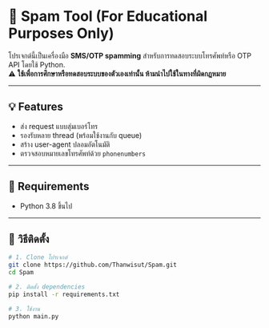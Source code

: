 # 📱 Spam Tool (For Educational Purposes Only)

โปรเจกต์นี้เป็นเครื่องมือ **SMS/OTP spamming** สำหรับการทดสอบระบบโทรศัพท์หรือ OTP API โดยใช้ Python.  
⚠️ **ใช้เพื่อการศึกษาหรือทดสอบระบบของตัวเองเท่านั้น ห้ามนำไปใช้ในทางที่ผิดกฎหมาย**

---

## 💡 Features

- ส่ง request แบบสุ่มเบอร์โทร
- รองรับหลาย thread (พร้อมใช้งานกับ queue)
- สร้าง user-agent ปลอมอัตโนมัติ
- ตรวจสอบหมายเลขโทรศัพท์ด้วย `phonenumbers`

---

## 🧪 Requirements

- Python 3.8 ขึ้นไป

---

## 🔧 วิธีติดตั้ง

```bash
# 1. Clone โปรเจกต์
git clone https://github.com/Thanwisut/Spam.git
cd Spam

# 2. ติดตั้ง dependencies
pip install -r requirements.txt

# 3. ใช้งาน
python main.py 
